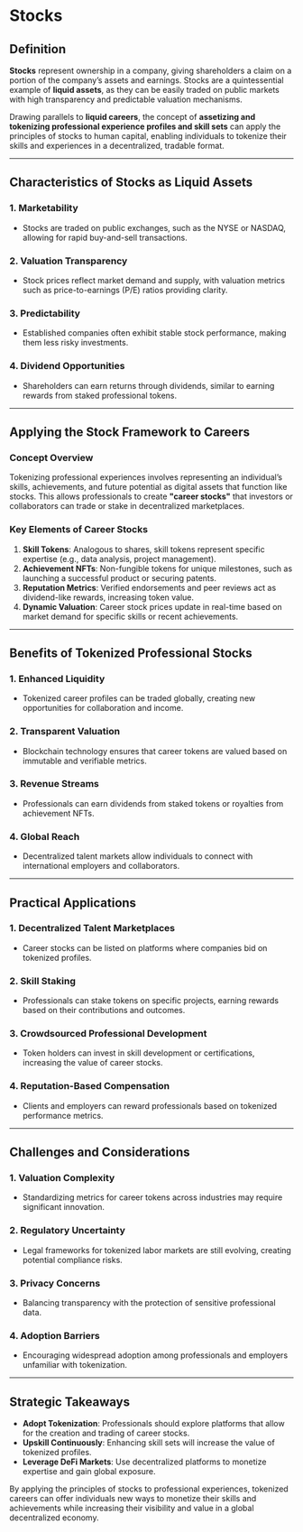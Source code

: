# Stocks

## Definition
**Stocks** represent ownership in a company, giving shareholders a claim on a portion of the company’s assets and earnings. Stocks are a quintessential example of **liquid assets**, as they can be easily traded on public markets with high transparency and predictable valuation mechanisms.

Drawing parallels to **liquid careers**, the concept of **assetizing and tokenizing professional experience profiles and skill sets** can apply the principles of stocks to human capital, enabling individuals to tokenize their skills and experiences in a decentralized, tradable format.

---

## Characteristics of Stocks as Liquid Assets

### 1. **Marketability**
- Stocks are traded on public exchanges, such as the NYSE or NASDAQ, allowing for rapid buy-and-sell transactions.

### 2. **Valuation Transparency**
- Stock prices reflect market demand and supply, with valuation metrics such as price-to-earnings (P/E) ratios providing clarity.

### 3. **Predictability**
- Established companies often exhibit stable stock performance, making them less risky investments.

### 4. **Dividend Opportunities**
- Shareholders can earn returns through dividends, similar to earning rewards from staked professional tokens.

---

## Applying the Stock Framework to Careers

### Concept Overview
Tokenizing professional experiences involves representing an individual’s skills, achievements, and future potential as digital assets that function like stocks. This allows professionals to create **"career stocks"** that investors or collaborators can trade or stake in decentralized marketplaces.

### Key Elements of Career Stocks
1. **Skill Tokens**: Analogous to shares, skill tokens represent specific expertise (e.g., data analysis, project management).
2. **Achievement NFTs**: Non-fungible tokens for unique milestones, such as launching a successful product or securing patents.
3. **Reputation Metrics**: Verified endorsements and peer reviews act as dividend-like rewards, increasing token value.
4. **Dynamic Valuation**: Career stock prices update in real-time based on market demand for specific skills or recent achievements.

---

## Benefits of Tokenized Professional Stocks

### 1. **Enhanced Liquidity**
- Tokenized career profiles can be traded globally, creating new opportunities for collaboration and income.

### 2. **Transparent Valuation**
- Blockchain technology ensures that career tokens are valued based on immutable and verifiable metrics.

### 3. **Revenue Streams**
- Professionals can earn dividends from staked tokens or royalties from achievement NFTs.

### 4. **Global Reach**
- Decentralized talent markets allow individuals to connect with international employers and collaborators.

---

## Practical Applications

### 1. **Decentralized Talent Marketplaces**
- Career stocks can be listed on platforms where companies bid on tokenized profiles.

### 2. **Skill Staking**
- Professionals can stake tokens on specific projects, earning rewards based on their contributions and outcomes.

### 3. **Crowdsourced Professional Development**
- Token holders can invest in skill development or certifications, increasing the value of career stocks.

### 4. **Reputation-Based Compensation**
- Clients and employers can reward professionals based on tokenized performance metrics.

---

## Challenges and Considerations

### 1. **Valuation Complexity**
- Standardizing metrics for career tokens across industries may require significant innovation.

### 2. **Regulatory Uncertainty**
- Legal frameworks for tokenized labor markets are still evolving, creating potential compliance risks.

### 3. **Privacy Concerns**
- Balancing transparency with the protection of sensitive professional data.

### 4. **Adoption Barriers**
- Encouraging widespread adoption among professionals and employers unfamiliar with tokenization.

---

## Strategic Takeaways
- **Adopt Tokenization**: Professionals should explore platforms that allow for the creation and trading of career stocks.
- **Upskill Continuously**: Enhancing skill sets will increase the value of tokenized profiles.
- **Leverage DeFi Markets**: Use decentralized platforms to monetize expertise and gain global exposure.

By applying the principles of stocks to professional experiences, tokenized careers can offer individuals new ways to monetize their skills and achievements while increasing their visibility and value in a global decentralized economy.
